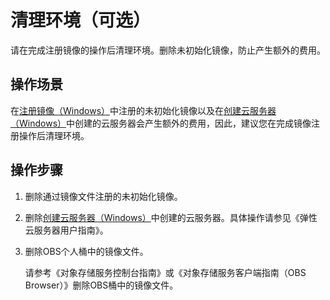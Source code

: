 # 清理环境（可选）<a name="ZH-CN_TOPIC_0030713189"></a>

请在完成注册镜像的操作后清理环境。删除未初始化镜像，防止产生额外的费用。

## 操作场景<a name="zh-cn_topic_0029124514_s1051241d6ef8425dae1fa61a6ed837fb"></a>

在[注册镜像（Windows）](注册镜像（Windows）.md)中注册的未初始化镜像以及在[创建云服务器（Windows）](创建云服务器（Windows）.md)中创建的云服务器会产生额外的费用，因此，建议您在完成镜像注册操作后清理环境。

## 操作步骤<a name="zh-cn_topic_0029124514_se0fbd01854954ef3b45bf0c70f65b15f"></a>

1.  删除通过镜像文件注册的未初始化镜像。
2.  删除[创建云服务器（Windows）](创建云服务器（Windows）.md)中创建的云服务器。具体操作请参见《弹性云服务器用户指南》。
3.  删除OBS个人桶中的镜像文件。

    请参考《对象存储服务控制台指南》或《对象存储服务客户端指南（OBS Browser）》删除OBS桶中的镜像文件。


